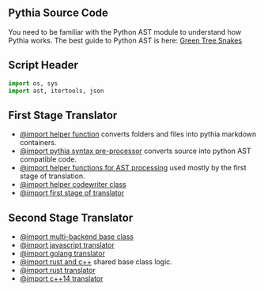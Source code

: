 Pythia Source Code
-------------------

You need to be familiar with the Python AST module to understand how Pythia works.
The best guide to Python AST is here: [Green Tree Snakes](https://greentreesnakes.readthedocs.org/en/latest/)

Script Header
-------------
```python
import os, sys
import ast, itertools, json

```

First Stage Translator
----------------------
* [@import helper function](pythia/genmarkdown.md) converts folders and files into pythia markdown containers.
* [@import pythia syntax pre-processor](pythia/typedpython.md) converts source into python AST compatible code.
* [@import helper functions for AST processing](pythia/astutils.md) used mostly by the first stage of translation.
* [@import helper codewriter class](pythia/codewriter.md)
* [@import first stage of translator](pythia/intermediateform.md)

Second Stage Translator
-----------------------
* [@import multi-backend base class](pythia/generatorbase.md)
* [@import javascript translator](pythia/jstranslator.md)
* [@import golang translator](pythia/gotranslator.md)
* [@import rust and c++](pythia/cpprustbase.md) shared base class logic.
* [@import rust translator](pythia/rusttranslator.md)
* [@import c++14 translator](pythia/cpptranslator.md)

